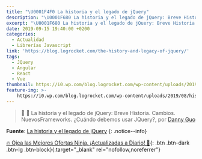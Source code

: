 ```yaml
---
title: "\U0001F4F0 La historia y el legado de jQuery"
description: "\U0001F680 La historia y el legado de jQuery: Breve Historia. Cambios. NuevosFrameworks. ¿Cuándo debemos usar JQuery?, por Danny Guo"
excerpt: "\U0001F680 La historia y el legado de jQuery: Breve Historia. Cambios. NuevosFrameworks. ¿Cuándo debemos usar JQuery?, por Danny Guo"
date: 2019-09-15 19:40:00 +0200
categories:
  - Actualidad
  - Librerías Javascript
link: 'https://blog.logrocket.com/the-history-and-legacy-of-jquery/'
tags:
  - JQuery
  - Angular
  - React
  - Vue
thumbnail: https://i0.wp.com/blog.logrocket.com/wp-content/uploads/2019/08/history-legacy-jquery.jpeg
feature-img: >-
    https://i0.wp.com/blog.logrocket.com/wp-content/uploads/2019/08/history-legacy-jquery.jpeg
---
```


> 📰 🚀 La historia y el legado de jQuery: Breve Historia. Cambios. NuevosFrameworks. &iquest;Cu&aacute;ndo debemos usar JQuery?, por [Danny Guo](https://blog.logrocket.com/author/dannyguo/)

**Fuente**\: [La historia y el legado de jQuery](https://blog.logrocket.com/the-history-and-legacy-of-jquery/ "La historia y el legado de jQuery")
{: .notice--info}

[🔥 Ojea las Mejores Ofertas Ninja, ¡Actualizadas a Diario! 🎁](https://www.amazon.es/shop/cibercursos){: .btn .btn-dark .btn-lg .btn-block}{:target="_blank" rel="nofollow,noreferrer"}